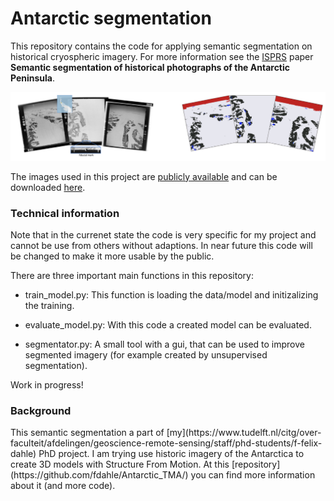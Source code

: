 # Antarctic segmentation
This repository contains the code for applying semantic segmentation on historical cryospheric imagery. For more information see the [ISPRS](https://www.isprs2022-nice.com/) paper <b>Semantic segmentation of historical photographs of the Antarctic Peninsula</b>.

![Example for segmentation](https://github.com/fdahle/antarctic_segmentation/blob/main/readme/segmentation_example.png?raw=true)

The images used in this project are [publicly available](https://www.pgc.umn.edu/data/aerial/) and can be downloaded [here](https://data.pgc.umn.edu/aerial/usgs/tma/photos/). 

<h3>Technical information</h3>

Note that in the currenet state the code is very specific for my project and cannot be use from others without adaptions. In near future this code will be changed to make it more usable by the public.

There are three important main functions in this repository:

- train_model.py:
This function is loading the data/model and initizalizing the training.

- evaluate_model.py:
With this code a created model can be evaluated.

- segmentator.py:
A small tool with a gui, that can be used to improve segmented imagery (for example created by unsupervised segmentation). 

Work in progress!

<h3>Background</h3>
This semantic segmentation a part of [my](https://www.tudelft.nl/citg/over-faculteit/afdelingen/geoscience-remote-sensing/staff/phd-students/f-felix-dahle) PhD project. I am trying use historic imagery of the Antarctica to create 3D models with Structure From Motion. At this [repository](https://github.com/fdahle/Antarctic_TMA/) you can find more information about it (and more code). 
